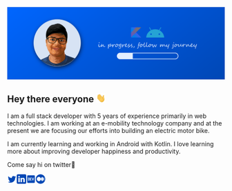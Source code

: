 <img src="github-banner.png"> 

##  Hey there everyone <img src="wave.gif" width="22px">

I am a full stack developer with 5 years of experience primarily in 
web technologies. I am working at an e-mobility technology company and 
at the present we are focusing our efforts into building an electric 
motor bike.

I am currently learning and working in Android with Kotlin. I love 
learning more about improving developer happiness and productivity.

Come say hi on twitter💙

<!-- <a href="https://kennyj.me" target="_blank"><img align="left" alt="kennyj.me" width="22px" src="www.svg" /></a> -->
<a href="https://twitter.com/johnjacobkenny" target="_blank"><img align="left" alt="Kenny | Twitter" width="22px" src="twitter.svg" />
<a href="https://linkedin.com/in/johnjacobkenny" target="_blank"><img align="left" alt="Kenny | LinkedIn" width="22px" src="linkedin.svg" />
<a href="https://dev.to/johnjacobkenny" target="_blank"><img align="left" alt="Kenny | Dev.to" width="22px" src="dev-badge.svg" /></a>
<a href="https://medium.com/@johnjacobkenny" target="_blank"><img align="left" alt="Kenny | Medium" width="22px" src="medium.svg" />
